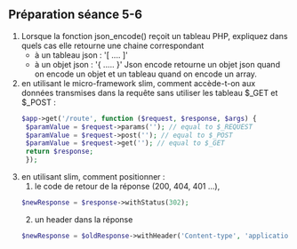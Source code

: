 ## Préparation séance 5-6

1. Lorsque la fonction json_encode() reçoit un tableau PHP, expliquez dans quels cas elle
retourne une chaine correspondant
   - à un tableau json : '[ .... ]'
   - à un objet json : '{ ..... }'
  Json encode retourne un objet json quand on encode un objet et un tableau quand on encode un array.
2. en utilisant le micro-framework slim, comment accède-t-on aux données transmises dans la
requête sans utiliser les tableau $_GET et $_POST :
   ```php
   $app->get('/route', function ($request, $response, $args) {
    $paramValue = $request->params(''); // equal to $_REQUEST
    $paramValue = $request->post(''); // equal to $_POST
    $paramValue = $request->get(''); // equal to $_GET
    return $response;
    });
   ```
3. en utilisant slim, comment positionner :
   1. le code de retour de la réponse (200, 404, 401 ...),
    ```php
    $newResponse = $response->withStatus(302);
    ```
   2. un header dans la réponse
   ```php
   $newResponse = $oldResponse->withHeader('Content-type', 'application/json');
   ```